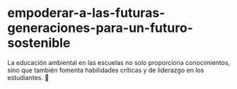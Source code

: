 # empoderar-a-las-futuras-generaciones-para-un-futuro-sostenible
La educación ambiental en las escuelas no solo proporciona conocimientos, sino que también fomenta habilidades críticas y de liderazgo en los estudiantes. 🌿 

